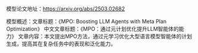 模型论文地址：https://arxiv.org/abs/2503.02682

模型概述：文章标题：《MPO: Boosting LLM Agents with Meta Plan Optimization》
中文文章标题：《MPO：通过元计划优化提升LLM智能体的能力》
文章内容：本文提出MPO方法，通过元学习优化大型语言模型智能体的计划生成，提高其在复杂任务中的表现和泛化能力。

